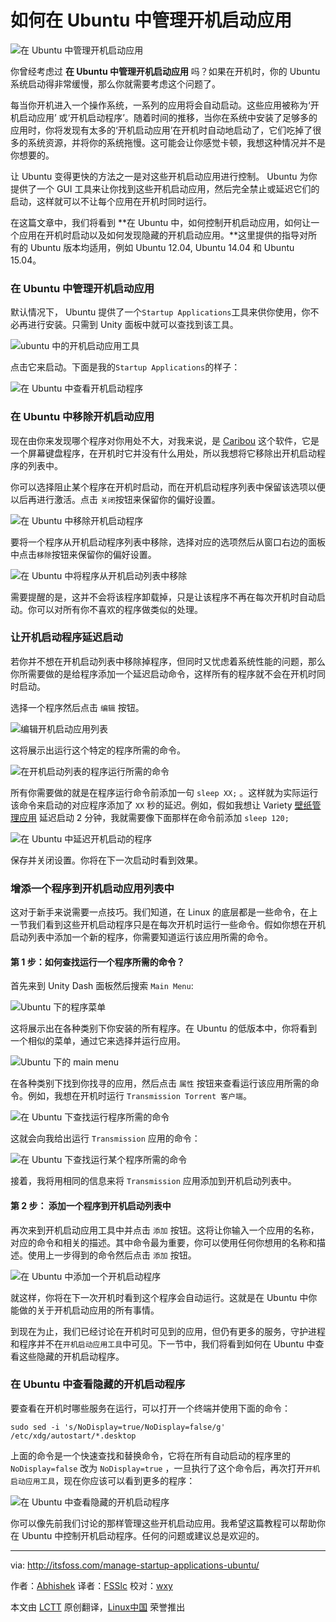如何在 Ubuntu 中管理开机启动应用
================================================================================
![在 Ubuntu 中管理开机启动应用](http://itsfoss.itsfoss.netdna-cdn.com/wp-content/uploads/2015/07/Manage-Start-up-apps-in-Ubuntu.png)

你曾经考虑过 **在 Ubuntu 中管理开机启动应用** 吗？如果在开机时，你的 Ubuntu 系统启动得非常缓慢，那么你就需要考虑这个问题了。

每当你开机进入一个操作系统，一系列的应用将会自动启动。这些应用被称为‘开机启动应用’ 或‘开机启动程序’。随着时间的推移，当你在系统中安装了足够多的应用时，你将发现有太多的‘开机启动应用’在开机时自动地启动了，它们吃掉了很多的系统资源，并将你的系统拖慢。这可能会让你感觉卡顿，我想这种情况并不是你想要的。

让 Ubuntu 变得更快的方法之一是对这些开机启动应用进行控制。 Ubuntu 为你提供了一个 GUI 工具来让你找到这些开机启动应用，然后完全禁止或延迟它们的启动，这样就可以不让每个应用在开机时同时运行。

在这篇文章中，我们将看到 **在 Ubuntu 中，如何控制开机启动应用，如何让一个应用在开机时启动以及如何发现隐藏的开机启动应用。**这里提供的指导对所有的 Ubuntu 版本均适用，例如 Ubuntu 12.04, Ubuntu 14.04 和 Ubuntu 15.04。

### 在 Ubuntu 中管理开机启动应用 ###

默认情况下， Ubuntu 提供了一个`Startup Applications`工具来供你使用，你不必再进行安装。只需到 Unity 面板中就可以查找到该工具。

![ubuntu 中的开机启动应用工具](http://itsfoss.itsfoss.netdna-cdn.com/wp-content/uploads/2015/07/startup_applications_Ubuntu.jpeg)

点击它来启动。下面是我的`Startup Applications`的样子：

![在 Ubuntu 中查看开机启动程序](http://itsfoss.itsfoss.netdna-cdn.com/wp-content/uploads/2015/07/Screenshot-from-2015-07-18-122550.png)

### 在 Ubuntu 中移除开机启动应用 ###

现在由你来发现哪个程序对你用处不大，对我来说，是 [Caribou][1] 这个软件，它是一个屏幕键盘程序，在开机时它并没有什么用处，所以我想将它移除出开机启动程序的列表中。

你可以选择阻止某个程序在开机时启动，而在开机启动程序列表中保留该选项以便以后再进行激活。点击 `关闭`按钮来保留你的偏好设置。

![在 Ubuntu 中移除开机启动程序](http://itsfoss.itsfoss.netdna-cdn.com/wp-content/uploads/2015/07/startup_applications_ubuntu_2.png)

要将一个程序从开机启动程序列表中移除，选择对应的选项然后从窗口右边的面板中点击`移除`按钮来保留你的偏好设置。

![在 Ubuntu 中将程序从开机启动列表中移除](http://itsfoss.itsfoss.netdna-cdn.com/wp-content/uploads/2015/07/startup_applications_Ubuntu_1.jpeg)

需要提醒的是，这并不会将该程序卸载掉，只是让该程序不再在每次开机时自动启动。你可以对所有你不喜欢的程序做类似的处理。

### 让开机启动程序延迟启动 ###

若你并不想在开机启动列表中移除掉程序，但同时又忧虑着系统性能的问题，那么你所需要做的是给程序添加一个延迟启动命令，这样所有的程序就不会在开机时同时启动。

选择一个程序然后点击 `编辑` 按钮。

![编辑开机启动应用列表](http://itsfoss.itsfoss.netdna-cdn.com/wp-content/uploads/2015/07/startup_applications_ubuntu_3.png)

这将展示出运行这个特定的程序所需的命令。

![在开机启动列表的程序运行所需的命令](http://itsfoss.itsfoss.netdna-cdn.com/wp-content/uploads/2015/07/startup_applications_ubuntu_4.jpg)

所有你需要做的就是在程序运行命令前添加一句 `sleep XX;` 。这样就为实际运行该命令来启动的对应程序添加了 `XX` 秒的延迟。例如，假如我想让 Variety [壁纸管理应用][2] 延迟启动 2 分钟，我就需要像下面那样在命令前添加 `sleep 120;`

![在 Ubuntu 中延迟开机启动的程序](http://itsfoss.itsfoss.netdna-cdn.com/wp-content/uploads/2015/07/startup_applications_ubuntu_5.png)

保存并关闭设置。你将在下一次启动时看到效果。

### 增添一个程序到开机启动应用列表中 ###

这对于新手来说需要一点技巧。我们知道，在 Linux 的底层都是一些命令，在上一节我们看到这些开机启动程序只是在每次开机时运行一些命令。假如你想在开机启动列表中添加一个新的程序，你需要知道运行该应用所需的命令。

#### 第 1 步：如何查找运行一个程序所需的命令？ ####

首先来到 Unity Dash 面板然后搜索 `Main Menu`:

![Ubuntu 下的程序菜单](http://itsfoss.itsfoss.netdna-cdn.com/wp-content/uploads/2015/07/Program_menu_Ubuntu.jpg)

这将展示出在各种类别下你安装的所有程序。在 Ubuntu 的低版本中，你将看到一个相似的菜单，通过它来选择并运行应用。

![Ubuntu 下的 main menu ](http://itsfoss.itsfoss.netdna-cdn.com/wp-content/uploads/2015/07/Main_menu_ubuntu.jpeg)

在各种类别下找到你找寻的应用，然后点击 `属性` 按钮来查看运行该应用所需的命令。例如，我想在开机时运行 `Transmission Torrent 客户端`。

![在 Ubuntu 下查找运行程序所需的命令](http://itsfoss.itsfoss.netdna-cdn.com/wp-content/uploads/2015/07/Main_menu_ubuntu_1.jpeg)

这就会向我给出运行 `Transmission` 应用的命令：

![在 Ubuntu 下查找运行某个程序所需的命令](http://itsfoss.itsfoss.netdna-cdn.com/wp-content/uploads/2015/07/startup_programs_commands.png)

接着，我将用相同的信息来将 `Transmission` 应用添加到开机启动列表中。

#### 第 2 步： 添加一个程序到开机启动列表中 ####

再次来到开机启动应用工具中并点击 `添加` 按钮。这将让你输入一个应用的名称，对应的命令和相关的描述。其中命令最为重要，你可以使用任何你想用的名称和描述。使用上一步得到的命令然后点击 `添加` 按钮。

![在 Ubuntu 中添加一个开机启动程序](http://itsfoss.itsfoss.netdna-cdn.com/wp-content/uploads/2015/07/Add_startup_program_Ubuntu.jpg)

就这样，你将在下一次开机时看到这个程序会自动运行。这就是在 Ubuntu 中你能做的关于开机启动应用的所有事情。

到现在为止，我们已经讨论在开机时可见到的应用，但仍有更多的服务，守护进程和程序并不在`开机启动应用工具`中可见。下一节中，我们将看到如何在 Ubuntu 中查看这些隐藏的开机启动程序。

### 在 Ubuntu 中查看隐藏的开机启动程序 ###

要查看在开机时哪些服务在运行，可以打开一个终端并使用下面的命令：

    sudo sed -i 's/NoDisplay=true/NoDisplay=false/g' /etc/xdg/autostart/*.desktop

上面的命令是一个快速查找和替换命令，它将在所有自动启动的程序里的 `NoDisplay=false` 改为 `NoDisplay=true` ，一旦执行了这个命令后，再次打开`开机启动应用工具`，现在你应该可以看到更多的程序：

![在 Ubuntu 中查看隐藏的开机启动程序](http://itsfoss.itsfoss.netdna-cdn.com/wp-content/uploads/2015/07/Hidden_startup_program_Ubuntu.jpg)

 你可以像先前我们讨论的那样管理这些开机启动应用。我希望这篇教程可以帮助你在 Ubuntu 中控制开机启动程序。任何的问题或建议总是欢迎的。
 
--------------------------------------------------------------------------------

via: http://itsfoss.com/manage-startup-applications-ubuntu/

作者：[Abhishek][a]
译者：[FSSlc](https://github.com/FSSlc)
校对：[wxy](https://github.com/wxy)

本文由 [LCTT](https://github.com/LCTT/TranslateProject) 原创翻译，[Linux中国](https://linux.cn/) 荣誉推出

[a]:http://itsfoss.com/author/abhishek/
[1]:https://wiki.gnome.org/action/show/Projects/Caribou?action=show&redirect=Caribou
[2]:http://itsfoss.com/applications-manage-wallpapers-ubuntu/
